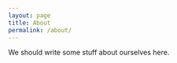 ```yaml
---
layout: page
title: About
permalink: /about/
---
```


We should write some stuff about ourselves here.
